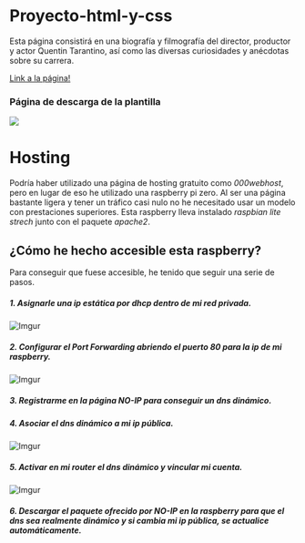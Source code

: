 # Proyecto-html-y-css

Esta página consistirá en una biografía y filmografía del director, productor y actor Quentin Tarantino, así como las diversas curiosidades y anécdotas sobre su carrera.

[Link a la página!](http://tarantino.ddns.net)

### Página de descarga de la plantilla

[<img src="https://s.tmimgcdn.com/wp-content/uploads/2016/05/logo_tm_new.svg">](https://www.templatemonster.com/)

# Hosting
Podría haber utilizado una página de hosting gratuito como *000webhost*, pero en lugar de eso he utilizado una raspberry pi zero. Al ser una página bastante ligera y tener un tráfico casi nulo no he necesitado usar un modelo con prestaciones superiores.
Esta raspberry lleva instalado *raspbian lite strech* junto con el paquete *apache2*.

## ¿Cómo he hecho accesible esta raspberry?

Para conseguir que fuese accesible, he tenido que seguir una serie de pasos.
##### 1. Asignarle una **ip estática** por **dhcp** dentro de mi red privada.
![Imgur](https://i.imgur.com/5sfrQey.png)
##### 2. Configurar el **Port Forwarding** abriendo el **puerto 80** para la ip de mi raspberry.
![Imgur](https://i.imgur.com/o4iNXyY.png)
##### 3. Registrarme en la página *NO-IP* para conseguir un **dns dinámico**.
##### 4. Asociar el **dns dinámico** a mi **ip pública**.
![Imgur](https://i.imgur.com/5oZWBnc.png)
##### 5. Activar en mi router el *dns dinámico* y vincular mi cuenta.
![Imgur](https://i.imgur.com/S44R2s6.png)
##### 6. Descargar el **paquete ofrecido por NO-IP** en la raspberry **para que el dns** sea realmente dinámico y si cambia mi ip pública, **se actualice automáticamente**.






